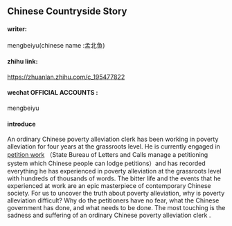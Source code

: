 ## Chinese Countryside Story

#### writer:
mengbeiyu(chinese name :孟北鱼)

#### zhihu link:

https://zhuanlan.zhihu.com/c_195477822
#### wechat OFFICIAL ACCOUNTS :
mengbeiyu

#### introduce

An ordinary Chinese poverty alleviation clerk has been working in poverty alleviation for four years at the grassroots level. He is currently engaged in [petition work](https://en.wikipedia.org/wiki/Petitioning_(China)) （State Bureau of Letters and Calls manage a petitioning system which Chinese people can lodge petitions）and has recorded everything he has experienced in poverty alleviation at the grassroots level with hundreds of thousands of words. The bitter life and the events that he experienced at work are an epic masterpiece of contemporary Chinese society. For us to uncover the truth about poverty alleviation, why is poverty alleviation difficult? Why do the petitioners have no fear, what the Chinese government has done, and what needs to be done. The most touching  is the sadness and suffering of an ordinary Chinese poverty alleviation clerk .

